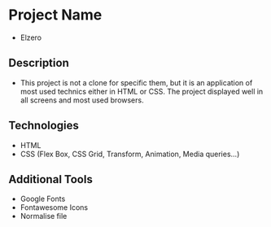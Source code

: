 # Project Name
- Elzero 

## Description
- This project is not a clone for specific them, but it is an application of most used technics either in HTML or CSS. The project displayed well in all screens and most used browsers.

## Technologies
- HTML 
- CSS (Flex Box, CSS Grid, Transform, Animation, Media queries...)
## Additional Tools
- Google Fonts
- Fontawesome Icons
- Normalise file
